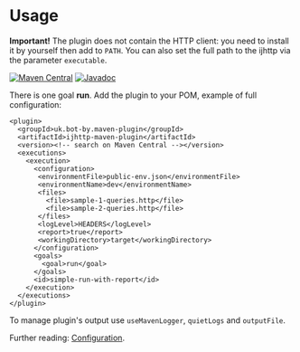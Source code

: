 # Usage

**Important!** The plugin does not contain the HTTP client: you need to install it by yourself
then add to `PATH`. You can also set the full path to the ijhttp via the parameter `executable`.

[![Maven Central](https://img.shields.io/maven-central/v/uk.bot-by/ijhttp-maven-plugin)](https://search.maven.org/artifact/uk.bot-by/ijhttp-maven-plugin)
[![Javadoc](https://javadoc.io/badge2/uk.bot-by/ijhttp-maven-plugin/javadoc.svg)](https://javadoc.io/doc/uk.bot-by/ijhttp-maven-plugin)

There is one goal **run**. Add the plugin to your POM, example of full configuration:

```language-xml
<plugin>
  <groupId>uk.bot-by.maven-plugin</groupId>
  <artifactId>ijhttp-maven-plugin</artifactId>
  <version><!-- search on Maven Central --></version>
  <executions>
    <execution>
      <configuration>
       <environmentFile>public-env.json</environmentFile>
       <environmentName>dev</environmentName>
       <files>
         <file>sample-1-queries.http</file>
         <file>sample-2-queries.http</file>
       </files>
       <logLevel>HEADERS</logLevel>
       <report>true</report>
       <workingDirectory>target</workingDirectory>
      </configuration>
      <goals>
        <goal>run</goal>
      </goals>
      <id>simple-run-with-report</id>
    </execution>
  </executions>
</plugin>
```

To manage plugin's output use `useMavenLogger`, `quietLogs` and `outputFile`.

Further reading: [Configuration][].

[Configuration]: configuration.html